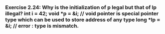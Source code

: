 ### Exercise 2.24: Why is the initialization of p legal but that of lp illegal?    int i = 42;     void *p = &i;   //  void pointer is special pointer type which can be used to store address of any type     long *lp = &i;  //  error : type is mismatch.